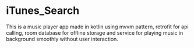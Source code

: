 # iTunes_Search

This is a music player app made in kotlin using mvvm pattern, retrofit for api calling, room database for offline storage and service for playing music in background smoothly without user interaction.
